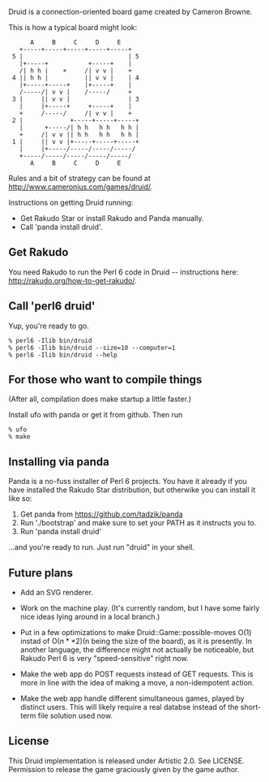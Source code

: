Druid is a connection-oriented board game created by Cameron Browne.

This is how a typical board might look:

          A     B     C     D     E
       +-----+-----+-----+-----+-----+
     5 |                             | 5
       |+-----+           +-----+    |
       /| h h |    +     /| v v |    +
     4 || h h |          || v v |    | 4
       |+-----+-----+    |+-----+    |
       /-----/| v v |    /-----/     +
     3 |     || v v |                | 3
       |     |+-----+     +-----+    |
       +     /-----/     /| v v |    +
     2 |             +-----+-----+-----+
       |      +-----/| h h   h h   h h |
       +     /| v v || h h   h h   h h |
     1 |     || v v |+-----+-----+-----+
       |     |+-----/-----/-----/-----/
       +-----/-----/-----/-----/-----/
          A     B     C     D     E

Rules and a bit of strategy can be found at
<http://www.cameronius.com/games/druid/>.

Instructions on getting Druid running:

* Get Rakudo Star or install Rakudo and Panda manually.
* Call 'panda install druid'.

## Get Rakudo

You need Rakudo to run the Perl 6 code in Druid -- instructions
here: <http://rakudo.org/how-to-get-rakudo/>.

## Call 'perl6 druid'

Yup, you're ready to go.

    % perl6 -Ilib bin/druid
    % perl6 -Ilib bin/druid --size=10 --computer=1
    % perl6 -Ilib bin/druid --help

## For those who want to compile things

(After all, compilation does make startup a little faster.)

Install ufo with panda or get it from github. Then run

    % ufo
    % make

## Installing via panda

Panda is a no-fuss installer of Perl 6 projects. You have it already if you
have installed the Rakudo Star distribution, but otherwike you can install
it like so:

1. Get panda from <https://github.com/tadzik/panda>
2. Run './bootstrap' and make sure to set your PATH as it instructs you to.
3. Run 'panda install druid'

...and you're ready to run. Just run "druid" in your shell.

## Future plans

* Add an SVG renderer.

* Work on the machine play. (It's currently random, but I have some fairly
  nice ideas lying around in a local branch.)

* Put in a few optimizations to make Druid::Game::possible-moves O(1)
  instad of O($n**2) ($n being the size of the board), as it is presently.
  In another language, the difference might not actually be noticeable, but
  Rakudo Perl 6 is very "speed-sensitive" right now.

* Make the web app do POST requests instead of GET requests. This is more in
  line with the idea of making a move, a non-idempotent action.

* Make the web app handle different simultaneous games, played by distinct
  users. This will likely require a real databse instead of the short-term
  file solution used now.

## License

This Druid implementation is released under Artistic 2.0. See LICENSE.
Permission to release the game graciously given by the game author.
